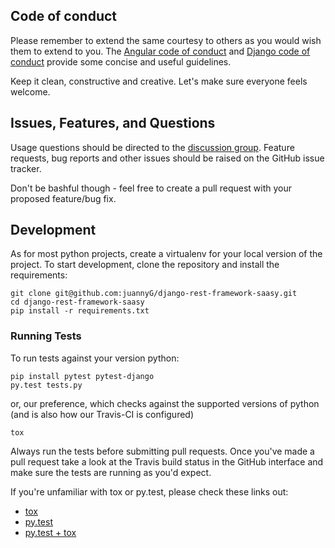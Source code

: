 ## Code of conduct

Please remember to extend the same courtesy to others as you would wish them to extend to you. The [Angular code of conduct][angular-code-of-conduct] and [Django code of conduct][django-code-of-conduct] provide some concise and useful guidelines. 

Keep it clean, constructive and creative. Let's make sure everyone feels welcome.

## Issues, Features, and Questions

Usage questions should be directed to the [discussion group][google-group]. Feature requests, bug reports and other issues should be raised on the GitHub issue tracker.

Don't be bashful though - feel free to create a pull request with your proposed feature/bug fix.

## Development

As for most python projects, create a virtualenv for your local version of the project. To start development, clone the repository and install the requirements:

    git clone git@github.com:juannyG/django-rest-framework-saasy.git
    cd django-rest-framework-saasy
    pip install -r requirements.txt

### Running Tests

To run tests against your version python:

    pip install pytest pytest-django
    py.test tests.py

or, our preference, which checks against the supported versions of python (and is also how our Travis-CI is configured)

    tox

Always run the tests before submitting pull requests. Once you've made a pull request take a look at the Travis build status in the GitHub interface and make sure the tests are running as you'd expect.

If you're unfamiliar with tox or py.test, please check these links out:
- [tox](https://tox.readthedocs.org/en/latest/)
- [py.test](http://pytest.org/latest/)
- [py.test + tox](http://tox.readthedocs.org/en/latest/example/pytest.html)

[angular-code-of-conduct]: https://github.com/angular/code-of-conduct/blob/master/CODE_OF_CONDUCT.md
[django-code-of-conduct]: https://www.djangoproject.com/conduct/
[google-group]: https://groups.google.com/forum/#!forum/django-rest-framework-saas-plugin

